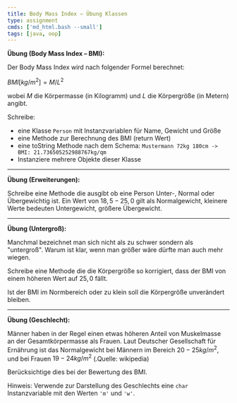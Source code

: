 ```yaml
---
title: Body Mass Index – Übung Klassen
type: assignment
cmds: ['md_html.bash --small']
tags: [java, oop]
---
```




**Übung (Body Mass Index – BMI):**

Der Body Mass Index wird nach folgender Formel berechnet:

$BMI [kg/m^2] = M/L^2$

wobei $M$ die Körpermasse (in Kilogramm) und $L$ die Körpergröße (in Metern) angibt.

Schreibe:

- eine Klasse `Person` mit Instanzvariablen für Name, Gewicht und Größe
- eine Methode zur Berechnung des BMI (return Wert)
- eine toString Methode nach dem Schema:
  `Mustermann 72kg 180cm -> BMI: 21.736505252988767kg/qm`
- Instanziere mehrere Objekte dieser Klasse



---

**Übung (Erweiterungen):**

Schreibe eine Methode die ausgibt ob eine Person Unter-, Normal oder Übergewichtig ist. Ein Wert von $18,5-25,0$ gilt als Normalgewicht, kleinere Werte bedeuten Untergewicht, größere Übergewicht.



---

**Übung (Untergroß):**

Manchmal bezeichnet man sich nicht als zu schwer sondern als "untergroß". Warum ist klar, wenn man größer wäre dürfte man auch mehr wiegen.

Schreibe eine Methode die die Körpergröße so korrigiert, dass der BMI von einem höheren Wert auf $25,0$ fällt.

Ist der BMI im Normbereich oder zu klein soll die Körpergröße unverändert bleiben.



---

**Übung (Geschlecht):**

Männer haben in der Regel einen etwas höheren Anteil von Muskelmasse an der Gesamtkörpermasse als Frauen. Laut Deutscher Gesellschaft für Ernährung ist das Normalgewicht bei Männern im Bereich $20-25 kg/m^2$, und bei Frauen $19-24 kg/m^2$ (.Quelle: wikipedia)

Berücksichtige dies bei der Bewertung des BMI.

Hinweis: Verwende zur Darstellung des Geschlechts eine `char` Instanzvariable mit den Werten `'m'` und `'w'`.

